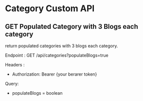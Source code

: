 # Category Custom API

## GET Populated Category with 3 Blogs each category

return populated categories with 3 blogs each category. 

Endpoint : GET /api/categories?populateBlogs=true

Headers :
- Authorization: Bearer {your berarer token}

Query:
- populateBlogs = boolean
